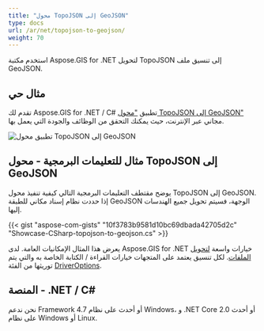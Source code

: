 ```yaml
---
title: "محول TopoJSON إلى GeoJSON"
type: docs
url: /ar/net/topojson-to-geojson/
weight: 70
---
```


استخدم مكتبة Aspose.GIS for .NET لتحويل TopoJSON إلى تنسيق ملف GeoJSON.

## **مثال حي**

تقدم لك Aspose.GIS for .NET / C# تطبيق ["محول TopoJSON إلى GeoJSON"](https://products.aspose.app/gis/conversion/topojson-to-geojson) مجاني عبر الإنترنت، حيث يمكنك التحقق من الوظائف والجودة التي يعمل بها.

![تطبيق محول TopoJSON إلى GeoJSON](conversion.png)

## **مثال للتعليمات البرمجية - محول TopoJSON إلى GeoJSON**

يوضح مقتطف التعليمات البرمجية التالي كيفية تنفيذ محول TopoJSON إلى GeoJSON. إذا حددت نظام إسناد مكاني للطبقة GeoJSON الوجهة، فسيتم تحويل جميع الهندسات إليها. 

{{< gist "aspose-com-gists" "10f3783b9581d10bc69dbada42705d2c" "Showcase-CSharp-topojson-to-geojson.cs" >}}

يعرض هذا المثال الإمكانيات العامة. لدى Aspose.GIS for .NET خيارات واسعة [لتحويل الملفات](https://docs.aspose.com/gis/net/vector-layers/). لكل تنسيق يعتمد على المتجهات خيارات القراءة / الكتابة الخاصة به والتي يتم توريثها من الفئة [DriverOptions](https://reference.aspose.com/gis/net/aspose.gis/driveroptions).

## **المنصة - .NET / C#**

نحن ندعم Framework 4.7 أو أحدث على نظام Windows، و .NET Core 2.0 أو أحدث على نظام Windows أو Linux.
